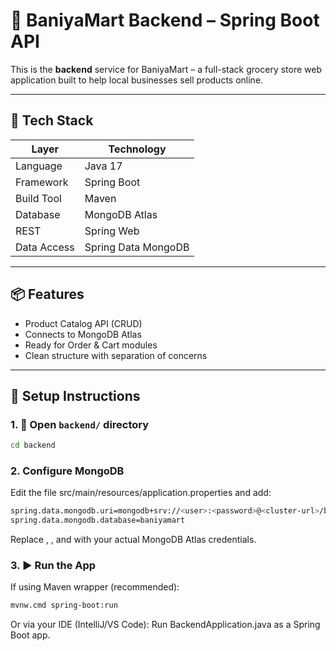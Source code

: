# 🧠 BaniyaMart Backend – Spring Boot API

This is the **backend** service for BaniyaMart – a full-stack grocery store web application built to help local businesses sell products online.

---

## 🚀 Tech Stack

| Layer       | Technology              |
|-------------|--------------------------|
| Language    | Java 17                 |
| Framework   | Spring Boot             |
| Build Tool  | Maven                   |
| Database    | MongoDB Atlas           |
| REST        | Spring Web              |
| Data Access | Spring Data MongoDB     |

---

## 📦 Features

- Product Catalog API (CRUD)
- Connects to MongoDB Atlas
- Ready for Order & Cart modules
- Clean structure with separation of concerns

---

## 🔧 Setup Instructions

### 1. 📁 Open `backend/` directory

```bash
cd backend
```

### 2.  Configure MongoDB
Edit the file src/main/resources/application.properties and add:
```bash
spring.data.mongodb.uri=mongodb+srv://<user>:<password>@<cluster-url>/baniyamart?retryWrites=true&w=majority
spring.data.mongodb.database=baniyamart
```
Replace <user>, <password>, and <cluster-url> with your actual MongoDB Atlas credentials.


### 3. ▶️ Run the App
If using Maven wrapper (recommended):
```bash
mvnw.cmd spring-boot:run
```
Or via your IDE (IntelliJ/VS Code):
Run BackendApplication.java as a Spring Boot app.
